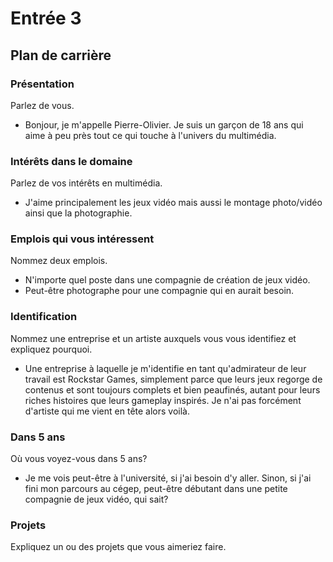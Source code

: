 # Entrée 3
## Plan de carrière

### Présentation
Parlez de vous. 

- Bonjour, je m'appelle Pierre-Olivier. Je suis un garçon de 18 ans qui aime à peu près tout ce qui touche à l'univers du multimédia.

### Intérêts dans le domaine
Parlez de vos intérêts en multimédia. 

- J'aime principalement les jeux vidéo mais aussi le montage photo/vidéo ainsi que la photographie. 

### Emplois qui vous intéressent
Nommez deux emplois.

- N'importe quel poste dans une compagnie de création de jeux vidéo.
- Peut-être photographe pour une compagnie qui en aurait besoin.

### Identification
Nommez une entreprise et un artiste auxquels vous vous identifiez et expliquez pourquoi. 

- Une entreprise à laquelle je m'identifie en tant qu'admirateur de leur travail est Rockstar Games, simplement parce que leurs jeux regorge de contenus et sont toujours complets et bien peaufinés, autant pour leurs riches histoires que leurs gameplay inspirés. Je n'ai pas forcément d'artiste qui me vient en tête alors voilà.

### Dans 5 ans
Où vous voyez-vous dans 5 ans? 

- Je me vois peut-être à l'université, si j'ai besoin d'y aller. Sinon, si j'ai fini mon parcours au cégep, peut-être débutant dans une petite compagnie de jeux vidéo, qui sait?

### Projets
Expliquez un ou des projets que vous aimeriez faire. 
